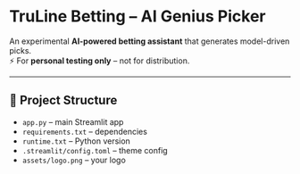 # TruLine Betting – AI Genius Picker

An experimental **AI-powered betting assistant** that generates model-driven picks.  
⚡ For **personal testing only** – not for distribution.

---

## 📂 Project Structure
- `app.py` – main Streamlit app
- `requirements.txt` – dependencies
- `runtime.txt` – Python version
- `.streamlit/config.toml` – theme config
- `assets/logo.png` – your logo
